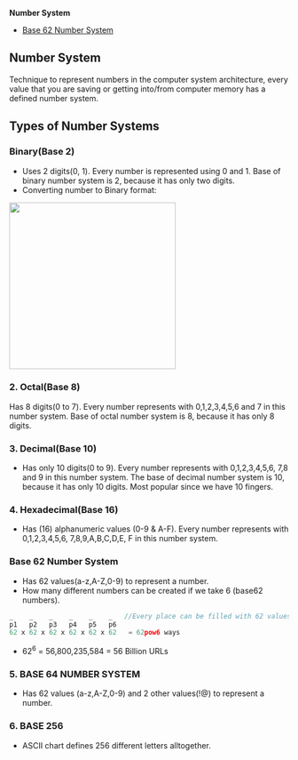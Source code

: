 **Number System**
- [Base 62 Number System](#b62)

## Number System
Technique to represent numbers in the computer system architecture, every value that you are saving or getting into/from computer memory has a defined number system.

## Types of Number Systems
### Binary(Base 2)
- Uses 2 digits(0, 1). Every number is represented using 0 and 1. Base of binary number system is 2, because it has only two digits.
- Converting number to Binary format:
<image src=images/dec_to_binary.jpg width=300/>

### 2. Octal(Base 8)
Has 8 digits(0 to 7). Every number represents with 0,1,2,3,4,5,6 and 7 in this number system. Base of octal number system is 8, because it has only 8 digits.
### 3. Decimal(Base 10)
  - Has only 10 digits(0 to 9). Every number represents with 0,1,2,3,4,5,6, 7,8 and 9 in this number system. The base of decimal number system is 10, because it has only 10 digits. Most popular since we have 10 fingers.
### 4. Hexadecimal(Base 16)
  - Has (16) alphanumeric values (0-9 & A-F). Every number represents with 0,1,2,3,4,5,6, 7,8,9,A,B,C,D,E, F in this number system. 

<a name=b62></a>
### Base 62 Number System
- Has 62 values(a-z,A-Z,0-9) to represent a number.
- How many different numbers can be created if we take 6 (base62 numbers).
```c
_    _    _    _    _    _   //Every place can be filled with 62 values
p1   p2   p3   p4   p5   p6
62 x 62 x 62 x 62 x 62 x 62   = 62pow6 ways
```
- 62<sup>6</sup> = 56,800,235,584 = 56 Billion URLs

### 5. BASE 64 NUMBER SYSTEM
  - Has 62 values (a-z,A-Z,0-9) and 2 other values(!@) to represent a number.
### 6. BASE 256
  - ASCII chart defines 256 different letters alltogether.
